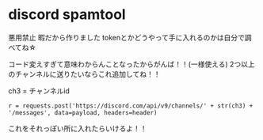 # discord spamtool
悪用禁止
暇だから作りました
tokenとかどうやって手に入れるのかは自分で調べてね☆

コード変えすぎて意味わからんことなったからがんば！！(一様使える)
2つ以上のチャンネルに送りたいならこれ追加してね！！

ch3 = チャンネルid


    r = requests.post('https://discord.com/api/v9/channels/' + str(ch3) + '/messages', data=payload, headers=header)
これをそれっぽい所に入れたらいけるよ！！
